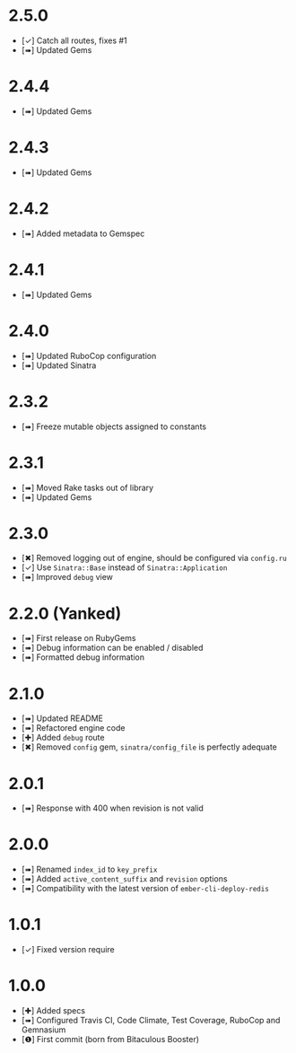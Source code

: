 2.5.0
=====

* [✓] Catch all routes, fixes #1
* [➠] Updated Gems

2.4.4
=====

* [➠] Updated Gems

2.4.3
=====

* [➠] Updated Gems

2.4.2
=====

* [➠] Added metadata to Gemspec

2.4.1
=====

* [➠] Updated Gems

2.4.0
=====

* [➠] Updated RuboCop configuration
* [➠] Updated Sinatra

2.3.2
=====

* [➠] Freeze mutable objects assigned to constants

2.3.1
=====

* [➠] Moved Rake tasks out of library
* [➠] Updated Gems

2.3.0
=====

* [✖] Removed logging out of engine, should be configured via `config.ru`
* [✓] Use `Sinatra::Base` instead of `Sinatra::Application`
* [➠] Improved `debug` view

2.2.0 (Yanked)
==============

* [➠] First release on RubyGems
* [➠] Debug information can be enabled / disabled
* [➠] Formatted debug information

2.1.0
=====

* [➠] Updated README
* [➠] Refactored engine code
* [✚] Added `debug` route
* [✖] Removed `config` gem, `sinatra/config_file` is perfectly adequate

2.0.1
=====

* [➠] Response with 400 when revision is not valid

2.0.0
=====

* [➠] Renamed `index_id` to  `key_prefix`
* [➠] Added `active_content_suffix` and `revision` options
* [➠] Compatibility with the latest version of `ember-cli-deploy-redis`

1.0.1
=====

* [✓] Fixed version require

1.0.0
=====

* [✚] Added specs
* [➠] Configured Travis CI, Code Climate, Test Coverage, RuboCop and Gemnasium
* [❶] First commit (born from Bitaculous Booster)